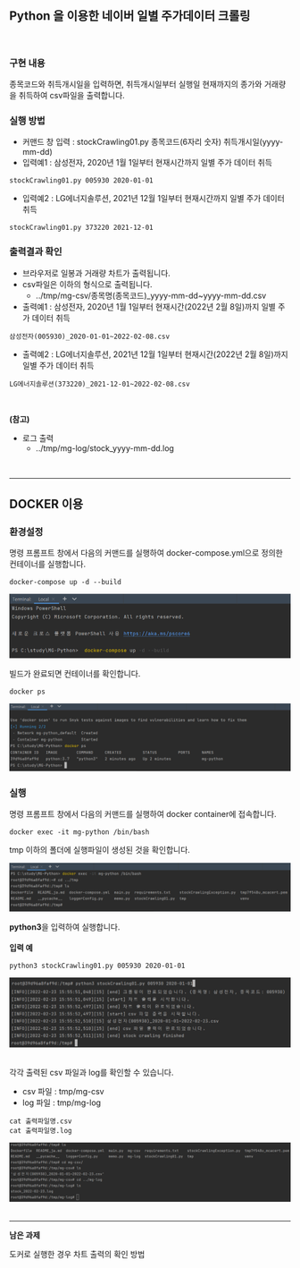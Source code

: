 ## Python 을 이용한 네이버 일별 주가데이터 크롤링

<br>

### 구현 내용
종목코드와 취득개시일을 입력하면, 
취득개시일부터 실행일 현재까지의 종가와 거래량을 취득하여 csv파일을 출력합니다.

### 실행 방법
* 커맨드 창 입력 : stockCrawling01.py 종목코드(6자리 숫자) 취득개시일(yyyy-mm-dd)
* 입력예1 : 삼성전자, 2020년 1월 1일부터 현재시간까지 일별 주가 데이터 취득
```
stockCrawling01.py 005930 2020-01-01
```
* 입력예2 : LG에너지솔루션, 2021년 12월 1일부터 현재시간까지 일별 주가 데이터 취득
```
stockCrawling01.py 373220 2021-12-01
```

### 출력결과 확인
* 브라우저로 일봉과 거래량 차트가 출력됩니다.
* csv파일은 이하의 형식으로 출력됩니다.
  * ../tmp/mg-csv/종목명(종목코드)_yyyy-mm-dd~yyyy-mm-dd.csv
* 출력예1 : 삼성전자, 2020년 1월 1일부터 현재시간(2022년 2월 8일)까지 일별 주가 데이터 취득
```
삼성전자(005930)_2020-01-01~2022-02-08.csv
```
* 출력예2 : LG에너지솔루션, 2021년 12월 1일부터 현재시간(2022년 2월 8일)까지 일별 주가 데이터 취득
```
LG에너지솔루션(373220)_2021-12-01~2022-02-08.csv
```

<br>

**(참고)**
* 로그 출력
  * ../tmp/mg-log/stock_yyyy-mm-dd.log

<br/>

<hr>

## DOCKER 이용

### 환경설정
명령 프롬프트 창에서 다음의 커맨드를 실행하여 docker-compose.yml으로 정의한 컨테이너를 실행합니다.

```
docker-compose up -d --build
```
![ex_screenshot](./img/01.png)

빌드가 완료되면 컨테이너를 확인합니다.

```
docker ps
```
![ex_screenshot](./img/02.png)

### 실행
명령 프롬프트 창에서 다음의 커맨드를 실행하여 docker container에 접속합니다.
```
docker exec -it mg-python /bin/bash
```
tmp 이하의 폴더에 실행파일이 생성된 것을 확인합니다.

![ex_screenshot](./img/03.png)

**python3**을 입력하여 실행합니다.
<br/><br/>
**입력 예**
```
python3 stockCrawling01.py 005930 2020-01-01
```
![ex_screenshot](./img/04.png)

<br/>
각각 출력된 csv 파일과 log를 확인할 수 있습니다.
<br/>

* csv 파일 : tmp/mg-csv
* log 파일 : tmp/mg-log

```
cat 출력파일명.csv
cat 출력파일명.log
```
![ex_screenshot](./img/05.png)
<br/><br/>
<hr>

**남은 과제**

도커로 실행한 경우 차트 출력의 확인 방법
